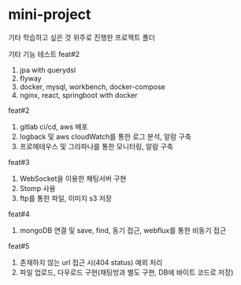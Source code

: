 # mini-project
기타 학습하고 싶은 것 위주로 진행한 프로젝트 폴더

기타 기능 테스트
feat#2
1. jpa with querydsl
2. flyway
3. docker, mysql, workbench, docker-compose
4. nginx, react, springboot with docker

feat#2
1. gitlab ci/cd, aws 배포
2. logback 및 aws cloudWatch를 통한 로그 분석, 알람 구축
3. 프로메테우스 및 그라파나를 통한 모니터링, 알람 구축


feat#3
1. WebSocket을 이용한 채팅서버 구현
2. Stomp 사용
3. ftp를 통한 파일, 이미지 s3 저장

feat#4
1. mongoDB 연결 및 save, find, 동기 접근, webflux를 통한 비동기 접근

feat#5
1. 존재하지 않는 url 접근 시(404 status) 예외 처리
2.  파일 업로드, 다우로드 구현(채팅방과 별도 구현, DB에 바이트 코드로 저장)
